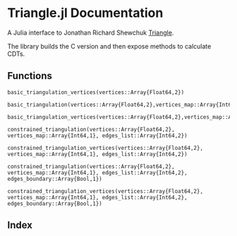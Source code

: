 # Triangle.jl Documentation

A Julia interface to Jonathan Richard Shewchuk [Triangle](https://www.cs.cmu.edu/~quake/triangle.html).

The library builds the C version and then expose methods to calculate CDTs.

## Functions

```@docs
basic_triangulation_vertices(vertices::Array{Float64,2})
```

```@docs
basic_triangulation(vertices::Array{Float64,2},vertices_map::Array{Int64,1})
```

```@docs
basic_triangulation_vertices(vertices::Array{Float64,2},vertices_map::Array{Int64,1})
```

```@docs
constrained_triangulation(vertices::Array{Float64,2}, vertices_map::Array{Int64,1}, edges_list::Array{Int64,2})
```

```@docs
constrained_triangulation_vertices(vertices::Array{Float64,2}, vertices_map::Array{Int64,1}, edges_list::Array{Int64,2})
```

```@docs
constrained_triangulation(vertices::Array{Float64,2}, vertices_map::Array{Int64,1}, edges_list::Array{Int64,2}, edges_boundary::Array{Bool,1})
```

```@docs
constrained_triangulation_vertices(vertices::Array{Float64,2}, vertices_map::Array{Int64,1}, edges_list::Array{Int64,2}, edges_boundary::Array{Bool,1})
```

## Index

```@index
```
